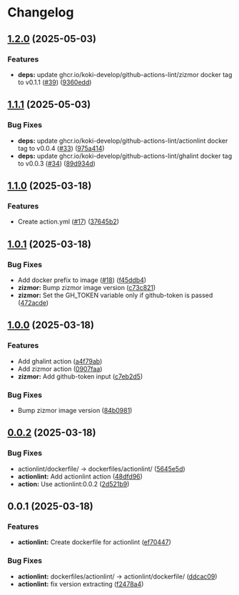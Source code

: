 # Changelog

## [1.2.0](https://github.com/koki-develop/github-actions-lint/compare/v1.1.1...v1.2.0) (2025-05-03)


### Features

* **deps:** update ghcr.io/koki-develop/github-actions-lint/zizmor docker tag to v0.1.1 ([#39](https://github.com/koki-develop/github-actions-lint/issues/39)) ([9360edd](https://github.com/koki-develop/github-actions-lint/commit/9360edd398b4c5b3ac40fa42eec66a4deee13295))

## [1.1.1](https://github.com/koki-develop/github-actions-lint/compare/v1.1.0...v1.1.1) (2025-05-03)


### Bug Fixes

* **deps:** update ghcr.io/koki-develop/github-actions-lint/actionlint docker tag to v0.0.4 ([#33](https://github.com/koki-develop/github-actions-lint/issues/33)) ([975a414](https://github.com/koki-develop/github-actions-lint/commit/975a414c1dd810738a7a4e8dc0d6c55f6349c87d))
* **deps:** update ghcr.io/koki-develop/github-actions-lint/ghalint docker tag to v0.0.3 ([#34](https://github.com/koki-develop/github-actions-lint/issues/34)) ([89d934d](https://github.com/koki-develop/github-actions-lint/commit/89d934d12acc073f0a50248b625c2f8b38828c4a))

## [1.1.0](https://github.com/koki-develop/github-actions-lint/compare/v1.0.1...v1.1.0) (2025-03-18)


### Features

* Create action.yml ([#17](https://github.com/koki-develop/github-actions-lint/issues/17)) ([37645b2](https://github.com/koki-develop/github-actions-lint/commit/37645b205360642fa8be643a9ba6cafde4c006ff))

## [1.0.1](https://github.com/koki-develop/github-actions-lint/compare/v1.0.0...v1.0.1) (2025-03-18)


### Bug Fixes

* Add docker prefix to image ([#18](https://github.com/koki-develop/github-actions-lint/issues/18)) ([f45ddb4](https://github.com/koki-develop/github-actions-lint/commit/f45ddb44df6d546a1d49ac64e152ddd6cf49d83e))
* **zizmor:** Bump zizmor image version ([c73c821](https://github.com/koki-develop/github-actions-lint/commit/c73c821d7de70e7938798af79ddde8ccbfe616fb))
* **zizmor:** Set the GH_TOKEN variable only if github-token is passed ([472acde](https://github.com/koki-develop/github-actions-lint/commit/472acde010c065aaf782937e240c512319f77845))

## [1.0.0](https://github.com/koki-develop/github-actions-lint/compare/v0.0.2...v1.0.0) (2025-03-18)


### Features

* Add ghalint action ([a4f79ab](https://github.com/koki-develop/github-actions-lint/commit/a4f79ab6f681218a7c9257abeeafb81dcb4c2b34))
* Add zizmor action ([0907faa](https://github.com/koki-develop/github-actions-lint/commit/0907faacfabb34651985113f47da631efe5bfeb7))
* **zizmor:** Add github-token input ([c7eb2d5](https://github.com/koki-develop/github-actions-lint/commit/c7eb2d5f79cac7f37db1793cc360a12dbec23c01))


### Bug Fixes

* Bump zizmor image version ([84b0981](https://github.com/koki-develop/github-actions-lint/commit/84b0981789da294e166aa1af7a9420ded0bf4f98))

## [0.0.2](https://github.com/koki-develop/github-actions-lint/compare/v0.0.1...v0.0.2) (2025-03-18)


### Bug Fixes

* actionlint/dockerfile/ -&gt; dockerfiles/actionlint/ ([5645e5d](https://github.com/koki-develop/github-actions-lint/commit/5645e5d3dfbe4cc1975d895d52597b8412cf85d8))
* **actionlint:** Add actionlint action ([48dfd96](https://github.com/koki-develop/github-actions-lint/commit/48dfd9642def1f3cebdc7bfcbfb25df46ba92288))
* **action:** Use actionlint:0.0.2 ([2d521b9](https://github.com/koki-develop/github-actions-lint/commit/2d521b94c0d6f98eb6cbd131a48349cc0a159c67))

## 0.0.1 (2025-03-18)


### Features

* **actionlint:** Create dockerfile for actionlint ([ef70447](https://github.com/koki-develop/github-actions-lint/commit/ef70447b0ca796b89d82999e14273949df39a471))


### Bug Fixes

* **actionlint:** dockerfiles/actionlint/ -&gt; actionlint/dockerfile/ ([ddcac09](https://github.com/koki-develop/github-actions-lint/commit/ddcac097625819aaf40c56ca54409d2ab4e03bcd))
* **actionlint:** fix version extracting ([f2478a4](https://github.com/koki-develop/github-actions-lint/commit/f2478a494c8fd2cab84c848d78c65acea74eb369))
